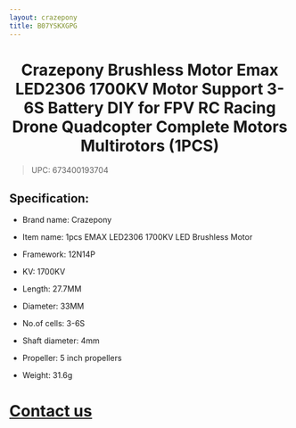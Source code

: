```yaml
---
layout: crazepony
title: B07YSKXGPG
---
```


#   
#  <center>Crazepony Brushless Motor Emax LED2306 1700KV Motor Support 3-6S Battery DIY for FPV RC Racing Drone Quadcopter Complete Motors Multirotors (1PCS)</center>

> UPC: 673400193704
	


## Specification:

+ Brand name: Crazepony

+ Item name: 1pcs EMAX LED2306 1700KV LED Brushless Motor

+ Framework: 12N14P

+ KV: 1700KV

+ Length: 27.7MM

+ Diameter: 33MM

+ No.of cells: 3-6S

+ Shaft diameter: 4mm

+ Propeller: 5 inch propellers

+ Weight: 31.6g

# [Contact us](/en/contactUs.html)